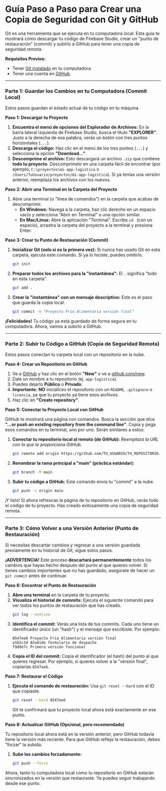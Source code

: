 # Guía Paso a Paso para Crear una Copia de Seguridad con Git y GitHub

Git es una herramienta que se ejecuta en tu computadora local. Esta guía te mostrará cómo descargar tu código de Firebase Studio, crear un "punto de restauración" (commit) y subirlo a GitHub para tener una copia de seguridad remota.

**Requisitos Previos:**
*   Tener [Git instalado](https://git-scm.com/downloads) en tu computadora.
*   Tener una cuenta en [GitHub](https://github.com/).

---

### Parte 1: Guardar los Cambios en tu Computadora (Commit Local)

Estos pasos guardan el estado actual de tu código en tu máquina.

**Paso 1: Descargar tu Proyecto**

1.  **Encuentra el menú de opciones del Explorador de Archivos:** En la barra lateral izquierda de Firebase Studio, busca el título **"EXPLORER"**. Justo a la derecha de esa palabra, verás un botón con tres puntos horizontales (`...`).
2.  **Descarga el código:** Haz clic en el menú de los tres puntos (`...`) y selecciona la opción **"Download..."**.
3.  **Descomprime el archivo:** Esto descargará un archivo `.zip` que contiene **todo tu proyecto**. Descomprímelo en una carpeta fácil de encontrar (por ejemplo, `C:\proyectos\mi-app-logistica` o `/Users/TuUsuario/proyectos/mi-app-logistica`). Si ya tenías una versión anterior, reemplaza los archivos con los nuevos.

**Paso 2: Abrir una Terminal en la Carpeta del Proyecto**

1.  Abre una terminal (o "línea de comandos") en la carpeta que acabas de descomprimir.
    *   **En Windows:** Navega a la carpeta, haz clic derecho en un espacio vacío y selecciona "Abrir en Terminal" o una opción similar.
    *   **En Mac/Linux:** Abre la aplicación "Terminal". Escribe `cd ` (con un espacio), arrastra la carpeta del proyecto a la terminal y presiona Enter.

**Paso 3: Crear tu Punto de Restauración (Commit)**

1.  **Inicializar Git (solo si es la primera vez):**
    Si nunca has usado Git en esta carpeta, ejecuta este comando. Si ya lo hiciste, puedes omitirlo.
    ```bash
    git init
    ```

2.  **Preparar todos los archivos para la "instantánea":**
    El `.` significa "todo en esta carpeta".
    ```bash
    git add .
    ```

3.  **Crear la "instantánea" con un mensaje descriptivo:**
    Este es el paso que guarda la copia local.
    ```bash
    git commit -m "Proyecto Frio Alimentaria versión final"
    ```

**¡Felicidades!** Tu código ya está guardado de forma segura en tu computadora. Ahora, vamos a subirlo a GitHub.

---

### Parte 2: Subir tu Código a GitHub (Copia de Seguridad Remota)

Estos pasos conectan tu carpeta local con un repositorio en la nube.

**Paso 4: Crear un Repositorio en GitHub**

1.  Ve a [GitHub](https://github.com/) y haz clic en el botón **"New"** o ve a [github.com/new](https://github.com/new).
2.  Dale un nombre a tu repositorio (ej. `app-logistica`).
3.  Puedes dejarlo **Público** o **Privado**.
4.  **Importante:** **NO** inicialices el repositorio con un `README`, `.gitignore` o `licencia`, ya que tu proyecto ya tiene esos archivos.
5.  Haz clic en **"Create repository"**.

**Paso 5: Conectar tu Proyecto Local con GitHub**

GitHub te mostrará una página con comandos. Busca la sección que dice **"...or push an existing repository from the command line"**. Copia y pega esos comandos en tu terminal, uno por uno. Serán similares a estos:

1.  **Conectar tu repositorio local al remoto (de GitHub):**
    *Reemplaza la URL con la que te proporciona GitHub.*
    ```bash
    git remote add origin https://github.com/TU_USUARIO/TU_REPOSITORIO.git
    ```

2.  **Renombrar la rama principal a "main" (práctica estándar):**
    ```bash
    git branch -M main
    ```

3.  **Subir tu código a GitHub:**
    Este comando envía tu "commit" a la nube.
    ```bash
    git push -u origin main
    ```

¡Y listo! Si ahora refrescas la página de tu repositorio en GitHub, verás todo el código de tu proyecto. Has creado exitosamente una copia de seguridad remota.

---

### Parte 3: Cómo Volver a una Versión Anterior (Punto de Restauración)

Si necesitas descartar cambios y regresar a una versión guardada previamente en tu historial de Git, sigue estos pasos.

**¡ADVERTENCIA!** Este proceso **descartará permanentemente** todos los cambios que hayas hecho después del punto al que quieres volver. Si tienes cambios importantes que no has guardado, asegúrate de hacer un `git commit` antes de continuar.

**Paso 6: Encontrar el Punto de Restauración**

1.  **Abre una terminal** en la carpeta de tu proyecto.
2.  **Visualiza el historial de commits:** Ejecuta el siguiente comando para ver todos los puntos de restauración que has creado.
    ```bash
    git log --oneline
    ```
3.  **Identifica el commit:** Verás una lista de tus commits. Cada uno tiene un identificador único (un "hash") y el mensaje que escribiste. Por ejemplo:
    ```
    8547ee6 Proyecto Frio Alimentaria versión final
    a1b2c3d Añadido formulario de despacho
    f9d8e7c Primera versión funcional
    ```
4.  **Copia el ID del commit:** Copia el identificador (el hash) del punto al que quieres regresar. Por ejemplo, si quieres volver a la "versión final", copiarías `8547ee6`.

**Paso 7: Restaurar el Código**

1.  **Ejecuta el comando de restauración:** Usa `git reset --hard` con el ID que copiaste.
    ```bash
    git reset --hard 8547ee6
    ```
    Git te confirmará que tu proyecto local ahora está exactamente en ese punto.

**Paso 8: Actualizar GitHub (Opcional, pero recomendado)**

Tu repositorio local ahora está en la versión anterior, pero GitHub todavía tiene la versión más reciente. Para que GitHub refleje la restauración, debes "forzar" la subida.

1.  **Sube los cambios forzadamente:**
    ```bash
    git push --force
    ```

Ahora, tanto tu computadora local como tu repositorio en GitHub estarán sincronizados en la versión que restauraste. Ya puedes seguir trabajando desde ese punto.